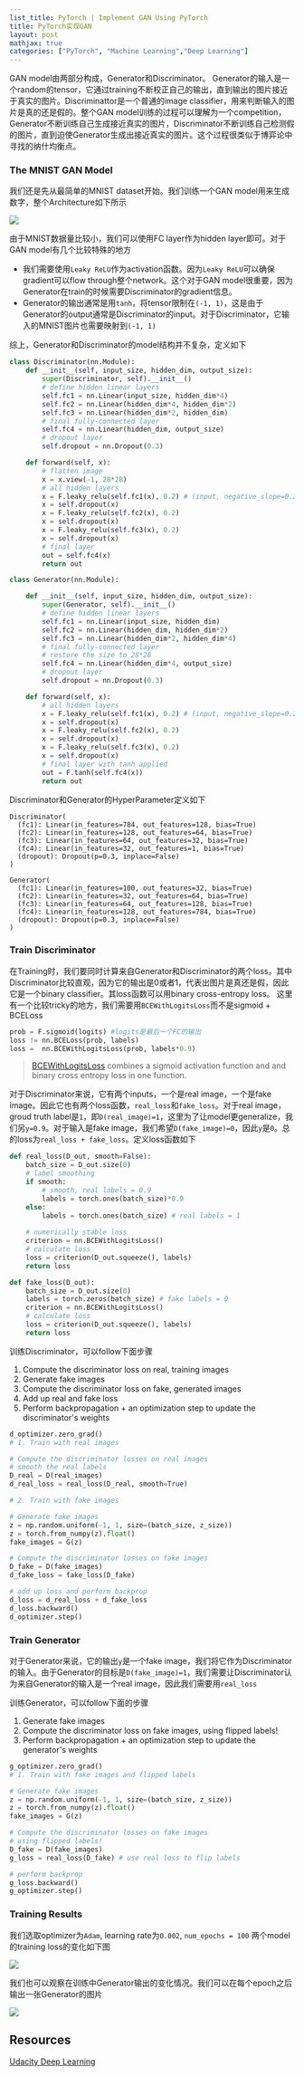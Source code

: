 ```yaml
---
list_title: PyTorch | Implement GAN Using PyTorch
title: PyTorch实现GAN
layout: post
mathjax: true
categories: ["PyTorch", "Machine Learning","Deep Learning"]
---
```


GAN model由两部分构成，Generator和Discriminator。 Generator的输入是一个random的tensor，它通过training不断校正自己的输出，直到输出的图片接近于真实的图片。Discriminattor是一个普通的image classifier，用来判断输入的图片是真的还是假的。整个GAN model训练的过程可以理解为一个competition，Generator不断训练自己生成接近真实的图片，Discriminator不断训练自己检测假的图片，直到迫使Generator生成出接近真实的图片。这个过程很类似于博弈论中寻找的纳什均衡点。

### The MNIST GAN Model

我们还是先从最简单的MNIST dataset开始。我们训练一个GAN model用来生成数字，整个Architecture如下所示

<img class="md-img-center" src="{{site.baseurl}}/assets/images/2019/08/gan_01.png">

由于MNIST数据量比较小，我们可以使用FC layer作为hidden layer即可。对于GAN model有几个比较特殊的地方

- 我们需要使用`Leaky ReLU`作为activation函数。因为`Leaky ReLU`可以确保gradient可以flow through整个network。这个对于GAN model很重要，因为Generator在train的时候需要Discriminator的gradient信息。
- Generator的输出通常是用`tanh`，将tensor限制在`(-1, 1)`，这是由于Generator的output通常是Discriminator的input。对于Discriminator，它输入的MNIST图片也需要映射到`(-1, 1)`

综上，Generator和Discriminator的model结构并不复杂，定义如下

```python
class Discriminator(nn.Module):
    def __init__(self, input_size, hidden_dim, output_size):
        super(Discriminator, self).__init__()
        # define hidden linear layers
        self.fc1 = nn.Linear(input_size, hidden_dim*4)
        self.fc2 = nn.Linear(hidden_dim*4, hidden_dim*2)
        self.fc3 = nn.Linear(hidden_dim*2, hidden_dim)
        # final fully-connected layer
        self.fc4 = nn.Linear(hidden_dim, output_size)
        # dropout layer 
        self.dropout = nn.Dropout(0.3)

    def forward(self, x):
        # flatten image
        x = x.view(-1, 28*28)
        # all hidden layers
        x = F.leaky_relu(self.fc1(x), 0.2) # (input, negative_slope=0.2)
        x = self.dropout(x)
        x = F.leaky_relu(self.fc2(x), 0.2)
        x = self.dropout(x)
        x = F.leaky_relu(self.fc3(x), 0.2)
        x = self.dropout(x)
        # final layer
        out = self.fc4(x)
        return out

class Generator(nn.Module):

    def __init__(self, input_size, hidden_dim, output_size):
        super(Generator, self).__init__()
        # define hidden linear layers
        self.fc1 = nn.Linear(input_size, hidden_dim)
        self.fc2 = nn.Linear(hidden_dim, hidden_dim*2)
        self.fc3 = nn.Linear(hidden_dim*2, hidden_dim*4)
        # final fully-connected layer
        # restore the size to 28*28
        self.fc4 = nn.Linear(hidden_dim*4, output_size)
        # dropout layer 
        self.dropout = nn.Dropout(0.3)

    def forward(self, x):
        # all hidden layers
        x = F.leaky_relu(self.fc1(x), 0.2) # (input, negative_slope=0.2)
        x = self.dropout(x)
        x = F.leaky_relu(self.fc2(x), 0.2)
        x = self.dropout(x)
        x = F.leaky_relu(self.fc3(x), 0.2)
        x = self.dropout(x)
        # final layer with tanh applied
        out = F.tanh(self.fc4(x))
        return out
```
Discriminator和Generator的HyperParameter定义如下

```
Discriminator(
  (fc1): Linear(in_features=784, out_features=128, bias=True)
  (fc2): Linear(in_features=128, out_features=64, bias=True)
  (fc3): Linear(in_features=64, out_features=32, bias=True)
  (fc4): Linear(in_features=32, out_features=1, bias=True)
  (dropout): Dropout(p=0.3, inplace=False)
)

Generator(
  (fc1): Linear(in_features=100, out_features=32, bias=True)
  (fc2): Linear(in_features=32, out_features=64, bias=True)
  (fc3): Linear(in_features=64, out_features=128, bias=True)
  (fc4): Linear(in_features=128, out_features=784, bias=True)
  (dropout): Dropout(p=0.3, inplace=False)
)
```

### Train Discriminator

在Training时，我们要同时计算来自Generator和Discriminator的两个loss。其中Discriminator比较直观，因为它的输出是0或者1，代表出图片是真还是假，因此它是一个binary classifier。其loss函数可以用binary cross-entropy loss。 这里有一个比较tricky的地方，我们需要用`BCEWithLogitsLoss`而不是sigmoid + BCELoss

```python
prob = F.sigmoid(logits) #logits是最后一个FC的输出
loss != nn.BCELoss(prob, labels)
loss =  nn.BCEWithLogitsLoss(prob, labels*0.9)
```

> [BCEWithLogitsLoss](https://pytorch.org/docs/stable/generated/torch.nn.BCEWithLogitsLoss.html#torch.nn.BCEWithLogitsLoss) combines a sigmoid activation function and and binary cross entropy loss in one function.

对于Discriminator来说，它有两个inputs，一个是real image，一个是fake image。因此它也有两个loss函数，`real_loss`和`fake_loss`。对于real image，groud truth label是`1`，即`D(real_image)=1`，这里为了让model更generalize，我们另`y=0.9`。对于输入是fake image，我们希望`D(fake_image)=0`，因此`y`是`0`。总的loss为`real_loss + fake_loss`。定义loss函数如下

``` python
def real_loss(D_out, smooth=False):
    batch_size = D_out.size(0)
    # label smoothing
    if smooth:
        # smooth, real labels = 0.9
        labels = torch.ones(batch_size)*0.9
    else:
        labels = torch.ones(batch_size) # real labels = 1
        
    # numerically stable loss
    criterion = nn.BCEWithLogitsLoss()
    # calculate loss
    loss = criterion(D_out.squeeze(), labels)
    return loss

def fake_loss(D_out):
    batch_size = D_out.size(0)
    labels = torch.zeros(batch_size) # fake labels = 0
    criterion = nn.BCEWithLogitsLoss()
    # calculate loss
    loss = criterion(D_out.squeeze(), labels)
    return loss
```
训练Discriminator，可以follow下面步骤

1. Compute the discriminator loss on real, training images
2. Generate fake images
3. Compute the discriminator loss on fake, generated images
4. Add up real and fake loss
5. Perform backpropagation + an optimization step to update the discriminator's weights

```python
d_optimizer.zero_grad()
# 1. Train with real images

# Compute the discriminator losses on real images 
# smooth the real labels
D_real = D(real_images)
d_real_loss = real_loss(D_real, smooth=True)

# 2. Train with fake images

# Generate fake images
z = np.random.uniform(-1, 1, size=(batch_size, z_size))
z = torch.from_numpy(z).float()
fake_images = G(z)

# Compute the discriminator losses on fake images        
D_fake = D(fake_images)
d_fake_loss = fake_loss(D_fake)

# add up loss and perform backprop
d_loss = d_real_loss + d_fake_loss
d_loss.backward()
d_optimizer.step()
```

### Train Generator

对于Generator来说，它的输出`y`是一个fake image，我们将它作为Discriminator的输入。由于Generator的目标是`D(fake_image)=1`，我们需要让Discriminator认为来自Generator的输入是一个real image，因此我们需要用`real_loss`

训练Generator，可以follow下面的步骤

1. Generate fake images
2. Compute the discriminator loss on fake images, using flipped labels!
3. Perform backpropagation + an optimization step to update the generator's weights

```python
g_optimizer.zero_grad()        
# 1. Train with fake images and flipped labels

# Generate fake images
z = np.random.uniform(-1, 1, size=(batch_size, z_size))
z = torch.from_numpy(z).float()
fake_images = G(z)

# Compute the discriminator losses on fake images 
# using flipped labels!
D_fake = D(fake_images)
g_loss = real_loss(D_fake) # use real loss to flip labels

# perform backprop
g_loss.backward()
g_optimizer.step()
```
### Training Results

我们选取optimizer为`Adam`, learning rate为`0.002`, `num_epochs = 100` 两个model的training loss的变化如下图

<img class="md-img-center" src="{{site.baseurl}}/assets/images/2019/08/gan_03.png">

我们也可以观察在训练中Generator输出的变化情况。我们可以在每个epoch之后输出一张Generator的图片

<img class="md-img-center" src="{{site.baseurl}}/assets/images/2019/08/gan_04.png">


## Resources

[Udacity Deep Learning](https://classroom.udacity.com/nanodegrees/nd101)


